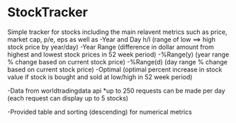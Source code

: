 # StockTracker
Simple tracker for stocks including the main relavent metrics such as price, market cap, p/e, eps as well as
-Year and Day h/l (range of low ==> high stock price by year/day)
-Year Range (difference in dollar amount from highest and lowest stock prices in 52 week period)
-%Range(y) (year range % change based on current stock price)
-%Range(d) (day range % change based on current stock price)
-Optimal (optimal percent increase in stock value if stock is bought and sold at low/high in 52 week period)

-Data from worldtradingdata api
*up to 250 requests can be made per day (each request can display up to 5 stocks)

-Provided table and sorting (descending) for numerical metrics
